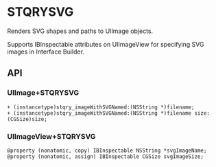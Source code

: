 # STQRYSVG

Renders SVG shapes and paths to UIImage objects.

Supports IBInspectable attributes on UIImageView for specifying SVG images in Interface Builder.

## API

### UIImage+STQRYSVG

```objc
+ (instancetype)stqry_imageWithSVGNamed:(NSString *)filename;
+ (instancetype)stqry_imageWithSVGNamed:(NSString *)filename size:(CGSize)size;
```

### UIImageView+STQRYSVG

```objc
@property (nonatomic, copy) IBInspectable NSString *svgImageName;
@property (nonatomic, assign) IBInspectable CGSize svgImageSize;
```
